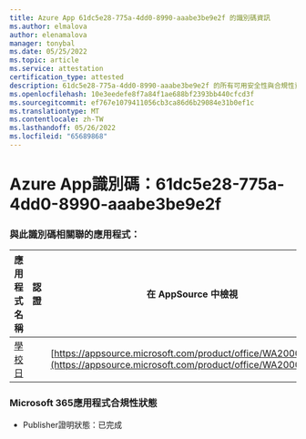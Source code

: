 ```yaml
---
title: Azure App 61dc5e28-775a-4dd0-8990-aaabe3be9e2f 的識別碼資訊
ms.author: elmalova
author: elenamalova
manager: tonybal
ms.date: 05/25/2022
ms.topic: article
ms.service: attestation
certification_type: attested
description: 61dc5e28-775a-4dd0-8990-aaabe3be9e2f 的所有可用安全性與合規性資訊。
ms.openlocfilehash: 10e3eedefe8f7a84f1ae688bf2393bb440cfcd3f
ms.sourcegitcommit: ef767e1079411056cb3ca86d6b29084e31b0ef1c
ms.translationtype: MT
ms.contentlocale: zh-TW
ms.lasthandoff: 05/26/2022
ms.locfileid: "65689868"
---
```

# <a name="azure-app-id-61dc5e28-775a-4dd0-8990-aaabe3be9e2f"></a>Azure App識別碼：61dc5e28-775a-4dd0-8990-aaabe3be9e2f


### <a name="apps-associated-with-this-id"></a>與此識別碼相關聯的應用程式：
| **應用程式名稱** | **認證** | **在 AppSource 中檢視** |
|--------------|---------------|-----------------------|
| [學校日](../forward/WA200001430.md) |  | [https://appsource.microsoft.com/product/office/WA200001430](https://appsource.microsoft.com/product/office/WA200001430) |

### <a name="microsoft-365-app-compliance-status"></a>Microsoft 365應用程式合規性狀態
- Publisher證明狀態：已完成
